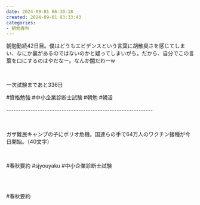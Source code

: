 ```yaml
---
date: 2024-09-01 06:30:18
created: 2024-09-01 03:33:43
categories:
- 朝勉春秋
---
```


朝勉勤続42日目。僕はどうもエビデンスという言葉に胡散臭さを感じてしまい、なにか裏があるのではないのかと疑ってしまいがち。だから、自分でこの言葉を口にするのはやだなー。なんか闇だわーw

<br>

一次試験まであと336日

#資格勉強 #中小企業診断士試験 #朝勉 #朝活  
\
\-------------------------------------------------------------

<br>

ガザ難民キャンプの子にポリオ危機。国連らの手で64万人のワクチン接種が今日開始。（40文字）

<br>

#春秋要約 #sjyouyaku #中小企業診断士試験

<br>

<br>

#春秋要約